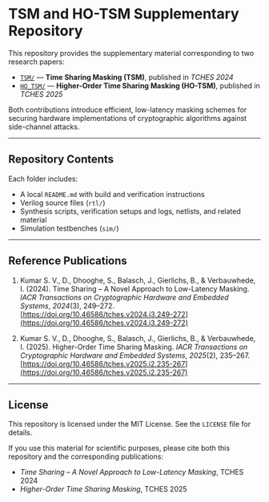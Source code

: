 # TSM and HO-TSM Supplementary Repository

This repository provides the supplementary material corresponding to two research papers:

- [`TSM/`](./TSM/) — **Time Sharing Masking (TSM)**, published in *TCHES 2024*
- [`HO_TSM/`](./HO_TSM/) — **Higher-Order Time Sharing Masking (HO-TSM)**, published in *TCHES 2025*

Both contributions introduce efficient, low-latency masking schemes for securing hardware implementations of cryptographic algorithms against side-channel attacks. 

---

## Repository Contents

Each folder includes:

- A local `README.md` with build and verification instructions
- Verilog source files (`rtl/`)
- Synthesis scripts, verification setups and logs, netlists, and related material
- Simulation testbenches (`sim/`)

---

## Reference Publications

1. Kumar S. V., D., Dhooghe, S., Balasch, J., Gierlichs, B., & Verbauwhede, I. (2024). Time Sharing – A Novel Approach to Low-Latency Masking. *IACR Transactions on Cryptographic Hardware and Embedded Systems*, *2024*(3), 249–272. [https://doi.org/10.46586/tches.v2024.i3.249-272](https://doi.org/10.46586/tches.v2024.i3.249-272)

2. Kumar S. V., D., Dhooghe, S., Balasch, J., Gierlichs, B., & Verbauwhede, I. (2025). Higher-Order Time Sharing Masking. *IACR Transactions on Cryptographic Hardware and Embedded Systems*, *2025*(2), 235–267. [https://doi.org/10.46586/tches.v2025.i2.235-267](https://doi.org/10.46586/tches.v2025.i2.235-267)

---

## License

This repository is licensed under the MIT License. See the `LICENSE` file for details.

If you use this material for scientific purposes, please cite both this repository and the corresponding publications:

- *Time Sharing – A Novel Approach to Low-Latency Masking*, TCHES 2024  
- *Higher-Order Time Sharing Masking*, TCHES 2025
